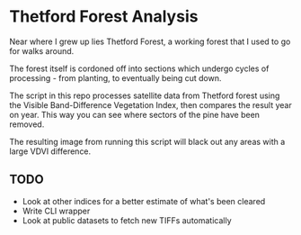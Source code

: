 # Thetford Forest Analysis

Near where I grew up lies Thetford Forest, a working forest that I used to go for walks around.

The forest itself is cordoned off into sections which undergo cycles of processing - from planting, to eventually being cut down.

The script in this repo processes satellite data from Thetford forest using the Visible Band-Difference Vegetation Index, then compares the result year on year. This way you can see where sectors of the pine have been removed.

The resulting image from running this script will black out any areas with a large VDVI difference.

## TODO

* Look at other indices for a better estimate of what's been cleared
* Write CLI wrapper  
* Look at public datasets to fetch new TIFFs automatically
